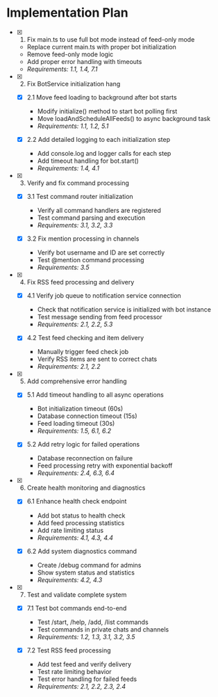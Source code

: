 # Implementation Plan

- [x] 1. Fix main.ts to use full bot mode instead of feed-only mode


  - Replace current main.ts with proper bot initialization
  - Remove feed-only mode logic
  - Add proper error handling with timeouts
  - _Requirements: 1.1, 1.4, 7.1_

- [x] 2. Fix BotService initialization hang

  - [x] 2.1 Move feed loading to background after bot starts


    - Modify initialize() method to start bot polling first
    - Move loadAndScheduleAllFeeds() to async background task
    - _Requirements: 1.1, 1.2, 5.1_
  
  - [x] 2.2 Add detailed logging to each initialization step

    - Add console.log and logger calls for each step
    - Add timeout handling for bot.start()
    - _Requirements: 1.4, 4.1_

- [x] 3. Verify and fix command processing

  - [x] 3.1 Test command router initialization


    - Verify all command handlers are registered
    - Test command parsing and execution
    - _Requirements: 3.1, 3.2, 3.3_
  
  - [x] 3.2 Fix mention processing in channels

    - Verify bot username and ID are set correctly
    - Test @mention command processing
    - _Requirements: 3.5_

- [x] 4. Fix RSS feed processing and delivery

  - [x] 4.1 Verify job queue to notification service connection


    - Check that notification service is initialized with bot instance
    - Test message sending from feed processor
    - _Requirements: 2.1, 2.2, 5.3_
  
  - [x] 4.2 Test feed checking and item delivery

    - Manually trigger feed check job
    - Verify RSS items are sent to correct chats
    - _Requirements: 2.1, 2.2_

- [x] 5. Add comprehensive error handling

  - [x] 5.1 Add timeout handling to all async operations

    - Bot initialization timeout (60s)
    - Database connection timeout (15s)
    - Feed loading timeout (30s)
    - _Requirements: 1.5, 6.1, 6.2_
  
  - [x] 5.2 Add retry logic for failed operations

    - Database reconnection on failure
    - Feed processing retry with exponential backoff
    - _Requirements: 2.4, 6.3, 6.4_

- [x] 6. Create health monitoring and diagnostics

  - [x] 6.1 Enhance health check endpoint


    - Add bot status to health check
    - Add feed processing statistics
    - Add rate limiting status
    - _Requirements: 4.1, 4.3, 4.4_
  
  - [x] 6.2 Add system diagnostics command

    - Create /debug command for admins
    - Show system status and statistics
    - _Requirements: 4.2, 4.3_

- [x] 7. Test and validate complete system


  - [x] 7.1 Test bot commands end-to-end


    - Test /start, /help, /add, /list commands
    - Test commands in private chats and channels
    - _Requirements: 1.2, 1.3, 3.1, 3.2, 3.5_
  
  - [x] 7.2 Test RSS feed processing

    - Add test feed and verify delivery
    - Test rate limiting behavior
    - Test error handling for failed feeds
    - _Requirements: 2.1, 2.2, 2.3, 2.4_